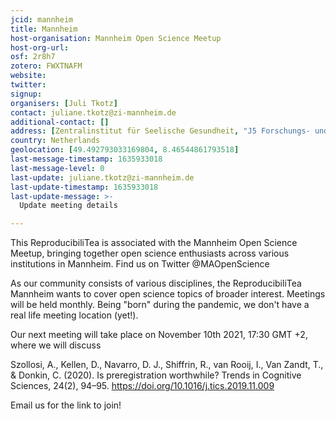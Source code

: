 ```yaml
---
jcid: mannheim
title: Mannheim
host-organisation: Mannheim Open Science Meetup
host-org-url: 
osf: 2r8h7
zotero: FWXTNAFM
website: 
twitter: 
signup: 
organisers: [Juli Tkotz]
contact: juliane.tkotz@zi-mannheim.de
additional-contact: []
address: [Zentralinstitut für Seelische Gesundheit, "J5 Forschungs- und Verwaltungsgebäude", "Dep. Klinische Psychologie", "Room 333", "68159 Mannheim"]
country: Netherlands
geolocation: [49.492793033169804, 8.46544861793518]
last-message-timestamp: 1635933018
last-message-level: 0
last-update: juliane.tkotz@zi-mannheim.de
last-update-timestamp: 1635933018
last-update-message: >-
  Update meeting details

---
```


This ReproducibiliTea is associated with the Mannheim Open Science Meetup, bringing together open science enthusiasts across various institutions in Mannheim. Find us on Twitter @MAOpenScience

As our community consists of various disciplines, the ReproducibiliTea Mannheim wants to cover open science topics of broader interest. Meetings will be held monthly. Being "born" during the pandemic, we don't have a real life meeting location (yet!).

Our next meeting will take place on November 10th 2021, 17:30 GMT +2, where we will discuss

Szollosi, A., Kellen, D., Navarro, D. J., Shiffrin, R., van Rooij, I., Van Zandt, T., & Donkin, C. (2020). Is preregistration worthwhile? Trends in Cognitive Sciences, 24(2), 94–95. https://doi.org/10.1016/j.tics.2019.11.009

Email us for the link to join!
